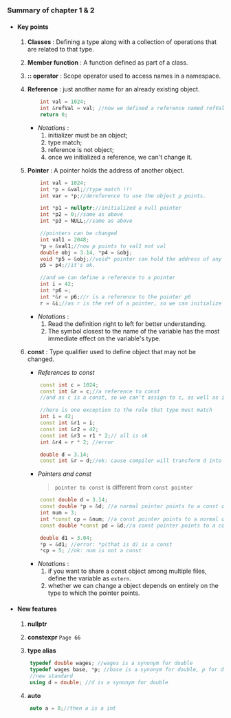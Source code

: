 ### Summary of chapter 1 & 2
* #### Key points
    1. **Classes** : Defining a type along with a collection of operations that are related to that type.
    2. **Member function** : A function defined as part of a class.
    3. **:: operator** : Scope operator used to access names in a namespace.
    4. **Reference** : just another name for an already existing object.
        ```C++
            int val = 1024;
            int &refVal = val; //now we defined a reference named refVal refers to val and reference must be initialized.
            return 0;
        ```
        * *Notations* :
            1. initializer must be an object;
            2. type match;
            3. reference is not object;
            4. once we initialized a reference, we can't change it.

    5. **Pointer** : A pointer holds the address of another object.
        ```C++
            int val = 1024;
            int *p = &val;//type match !!!
            int var = *p;//dereference to use the object p points.

            int *p1 = nullptr;//initialized a null pointer
            int *p2 = 0;//same as above
            int *p3 = NULL;//same as above

            //pointers can be changed
            int val1 = 2048;
            *p = &val1;//now p points to val1 not val
            double obj = 3.14, *p4 = &obj;
            void *p5 = &obj;//void* pointer can hold the address of any type
            p5 = p4;//it's ok.

            //and we can define a reference to a pointer
            int i = 42;
            int *p6 =;
            int *&r = p6;//r is a reference to the pointer p6
            r = &i;//as r is the ref of a pointer, so we can initialize it as a pointer
        ```
        * *Notations* :
            1. Read the definition right to left for better understanding.
            2. The symbol closest to the name of the variable has the most immediate effect on the variable's type.

    6. **const** : Type qualifier used to define object that may not be changed.
        - *References to const*
        ```C++
            const int c = 1024;
            const int &r = c;//a reference to const
            //and as c is a const, so we can't assign to c, as well as its reference---r.

            //here is one exception to the rule that type must match
            int i = 42;
            const int &r1 = i;
            const int &r2 = 42;
            const int &r3 = r1 * 2;// all is ok
            int &r4 = r * 2; //error

            double d = 3.14;
            const int &r = d;//ok: cause compiler will transform d into a int first, then assign that int to r.
        ```
        - *Pointers and const*

            > `pointer to const` is different from `const pointer`

        ```C++
            const double d = 3.14;
            const double *p = &d; //a normal pointer points to a const object
            int num = 3;
            int *const cp = &num; //a const pointer points to a normal object
            const double *const pd = &d;//a const pointer points to a const object

            double d1 = 3.04;
            *p = &d1; //error: *p(that is d) is a const
            *cp = 5; //ok: num is not a const
        ```

        * *Notations* :
            1. if you want to share a const object among multiple files, define the variable as `extern`.
            2. whether we can change a object depends on entirely on the type to which the pointer points.

* #### New features
    1. **nullptr**

    2. **constexpr**
        `Page 66`
    3. **type alias**
    ```C++
        typedef double wages; //wages is a synonym for double
        typedef wages base, *p; //base is a synonym for double, p for double*
        //new standard
        using d = double; //d is a synonym for double
    ```
    4. **auto**
    ```C++
        auto a = 0;//then a is a int
    ```
